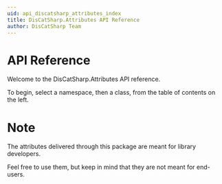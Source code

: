 ```yaml
---
uid: api_discatsharp_attributes_index
title: DisCatSharp.Attributes API Reference
author: DisCatSharp Team
---
```


# API Reference

Welcome to the DisCatSharp.Attributes API reference.

To begin, select a namespace, then a class, from the table of contents on the left.

# Note

The attributes delivered through this package are meant for library developers.

Feel free to use them, but keep in mind that they are not meant for end-users.
